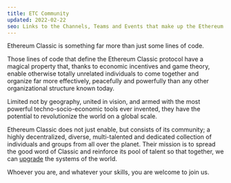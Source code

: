 ```yaml
---
title: ETC Community
updated: 2022-02-22
seo: Links to the Channels, Teams and Events that make up the Ethereum Classic community. Get involved!
---
```


Ethereum Classic is something far more than just some lines of code.

Those lines of code that define the Ethereum Classic protocol have a magical property that, thanks to economic incentives and game theory, enable otherwise totally unrelated individuals to come together and organize far more effectively, peacefully and powerfully than any other organizational structure known today.

Limited not by geography, united in vision, and armed with the most powerful techno-socio-economic tools ever invented, they have the potential to revolutionize the world on a global scale.

Ethereum Classic does not just enable, but consists of its community; a highly decentralized, diverse, multi-talented and dedicated collection of individuals and groups from all over the planet. Their mission is to spread the good word of Classic and reinforce its pool of talent so that together, we can [upgrade](/why-classic/code-is-law) the systems of the world.

Whoever you are, and whatever your skills, you are welcome to join us.
